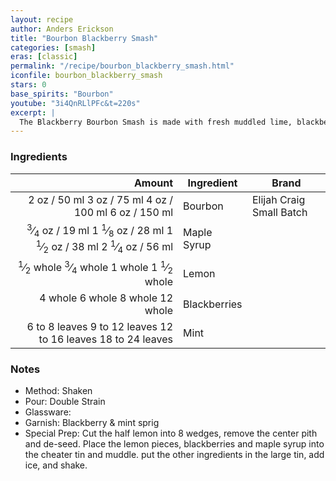 ```yaml
---
layout: recipe
author: Anders Erickson
title: "Bourbon Blackberry Smash"
categories: [smash]
eras: [classic]
permalink: "/recipe/bourbon_blackberry_smash.html"
iconfile: bourbon_blackberry_smash
stars: 0
base_spirits: "Bourbon"
youtube: "3i4QnRLlPFc&t=220s"
excerpt: |
  The Blackberry Bourbon Smash is made with fresh muddled lime, blackberries, and mint mixed with bourbon and topped with soda water.
---
```


### Ingredients

|        Amount | Ingredient   | Brand                    |
| ------------: | ------------ | ------------------------ |
|          <span class="onex active">2 oz  / 50 ml</span> <span class="onehalfx">3 oz  / 75 ml</span> <span class="twox">4 oz  / 100 ml</span> <span class="threex">6 oz  / 150 ml</span>| Bourbon      | Elijah Craig Small Batch |
|       <span class="onex active"> <sup>3</sup>&frasl;<sub>4</sub> oz  / 19 ml</span> <span class="onehalfx">1 <sup>1</sup>&frasl;<sub>8</sub> oz  / 28 ml</span> <span class="twox">1 <sup>1</sup>&frasl;<sub>2</sub> oz  / 38 ml</span> <span class="threex">2 <sup>1</sup>&frasl;<sub>4</sub> oz  / 56 ml</span>| Maple Syrup  |
|     <span class="onex active"> <sup>1</sup>&frasl;<sub>2</sub> whole </span> <span class="onehalfx"> <sup>3</sup>&frasl;<sub>4</sub> whole </span> <span class="twox">1 whole </span> <span class="threex">1 <sup>1</sup>&frasl;<sub>2</sub> whole </span>| Lemon        |
|       <span class="onex active">4 whole </span> <span class="onehalfx">6 whole </span> <span class="twox">8 whole </span> <span class="threex">12 whole </span>| Blackberries |
| <span class="onex active">6 to 8 leaves </span> <span class="onehalfx">9 to 12 leaves </span> <span class="twox">12 to 16 leaves </span> <span class="threex">18 to 24 leaves </span>| Mint         |

### Notes

- Method: Shaken
- Pour: Double Strain
- Glassware:
- Garnish: Blackberry & mint sprig
- Special Prep: Cut the half lemon into 8 wedges, remove the center pith and de-seed. Place the lemon pieces, blackberries and maple syrup into the cheater tin and muddle. put the other ingredients in the large tin, add ice, and shake.

    
<script type="application/ld+json">
{
  "@context": "https://schema.org",
  "@type": "Recipe",
  "author": "{{ page.author }}",
  "description": "{{ page.excerpt | strip_html | replace: '"', "'" }}",
  "image": "{% for ingredient in site.data[page.iconfile].images.ingredient limit: 1 %}{{ ingredient.url }}{% endfor %}",
  "recipeIngredient": [  " 2 oz Bourbon ",
  "0.75 oz Maple Syrup ",
  "0.5 whole Lemon ",
  "4 whole Blackberries",
  "6 to 8 leaves Mint"],
  "name": "{{ page.title }}",
  "recipeInstructions": "  {
    '@type': 'HowToStep',
    'text': '- Method: Shaken
'
  },  {
    '@type': 'HowToStep',
    'text': '- Pour: Double Strain
'
  },  {
    '@type': 'HowToStep',
    'text': '- Glassware:
'
  },  {
    '@type': 'HowToStep',
    'text': '- Garnish: Blackberry & mint sprig
'
  },  {
    '@type': 'HowToStep',
    'text': '- Special Prep: Cut the half lemon into 8 wedges, remove the center pith and de-seed. Place the lemon pieces, blackberries and maple syrup into the cheater tin and muddle. put the other ingredients in the large tin, add ice, and shake.
'
  }",
  "recipeYield": "1 cocktail",
  "recipeCategory": "cocktail"
}
</script>

    